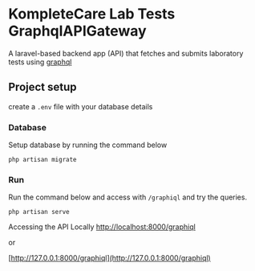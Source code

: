 # KompleteCare Lab Tests GraphqlAPIGateway
A laravel-based backend app (API) that fetches and submits laboratory tests using [graphql](https://graphql.org/)


## Project setup
create a ```.env``` file with your database details

### Database
Setup database by running the command below
```
php artisan migrate
```

### Run
Run the command below and access with `/graphiql` and try the queries.
```
php artisan serve
```

Accessing the API Locally
[http://localhost:8000/graphiql](http://localhost:8000/graphiql)

or 

[http://127.0.0.1:8000/graphiql](http://127.0.0.1:8000/graphiql)
